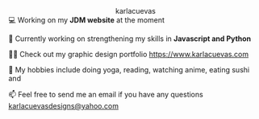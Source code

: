 <center> karlacuevas</center

💻 Working on my <strong>JDM website</strong> at the moment

🌻 Currently working on strengthening my skills in <strong> Javascript and Python </strong>

👨‍💻 Check out my graphic design portfolio https://www.karlacuevas.com

🎯 My hobbies include doing yoga, reading, watching anime, eating sushi and 

📫 Feel free to send me an email if you have any questions karlacuevasdesigns@yahoo.com
